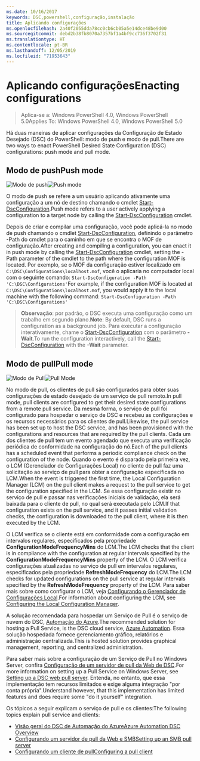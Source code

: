 ```yaml
---
ms.date: 10/16/2017
keywords: DSC,powershell,configuração,instalação
title: Aplicando configurações
ms.openlocfilehash: 2a40f2055dda78cc0cb6cb05a5e14dce48be9d00
ms.sourcegitcommit: debd2b38fb8070a7357bf1a4bf9cc736f3702f31
ms.translationtype: HT
ms.contentlocale: pt-BR
ms.lasthandoff: 12/05/2019
ms.locfileid: "71953643"
---
```

# <a name="enacting-configurations"></a><span data-ttu-id="0a1e1-103">Aplicando configurações</span><span class="sxs-lookup"><span data-stu-id="0a1e1-103">Enacting configurations</span></span>

><span data-ttu-id="0a1e1-104">Aplica-se a: Windows PowerShell 4.0, Windows PowerShell 5.0</span><span class="sxs-lookup"><span data-stu-id="0a1e1-104">Applies To: Windows PowerShell 4.0, Windows PowerShell 5.0</span></span>

<span data-ttu-id="0a1e1-105">Há duas maneiras de aplicar configurações da Configuração de Estado Desejado (DSC) do PowerShell: modo de push e modo de pull.</span><span class="sxs-lookup"><span data-stu-id="0a1e1-105">There are two ways to enact PowerShell Desired State Configuration (DSC) configurations: push mode and pull mode.</span></span>

## <a name="push-mode"></a><span data-ttu-id="0a1e1-106">Modo de push</span><span class="sxs-lookup"><span data-stu-id="0a1e1-106">Push mode</span></span>

<span data-ttu-id="0a1e1-107">![Modo de push](../images/pushModel.png "Como funciona o modo de push")</span><span class="sxs-lookup"><span data-stu-id="0a1e1-107">![Push mode](../images/pushModel.png "How push mode works")</span></span>

<span data-ttu-id="0a1e1-108">O modo de push se refere a um usuário aplicando ativamente uma configuração a um nó de destino chamando o cmdlet [Start-DscConfiguration](/powershell/module/psdesiredstateconfiguration/start-dscconfiguration).</span><span class="sxs-lookup"><span data-stu-id="0a1e1-108">Push mode refers to a user actively applying a configuration to a target node by calling the [Start-DscConfiguration](/powershell/module/psdesiredstateconfiguration/start-dscconfiguration) cmdlet.</span></span>

<span data-ttu-id="0a1e1-109">Depois de criar e compilar uma configuração, você pode aplicá-la no modo de push chamando o cmdlet [Start-DscConfiguration](/powershell/module/psdesiredstateconfiguration/start-dscconfiguration), definindo o parâmetro -Path do cmdlet para o caminho em que se encontra o MOF de configuração.</span><span class="sxs-lookup"><span data-stu-id="0a1e1-109">After creating and compiling a configuration, you can enact it in push mode by calling the [Start-DscConfiguration](/powershell/module/psdesiredstateconfiguration/start-dscconfiguration) cmdlet, setting the -Path parameter of the cmdlet to the path where the configuration MOF is located.</span></span>
<span data-ttu-id="0a1e1-110">Por exemplo, se o MOF da configuração estiver localizado em `C:\DSC\Configurations\localhost.mof`, você o aplicaria no computador local com o seguinte comando: `Start-DscConfiguration -Path 'C:\DSC\Configurations'`</span><span class="sxs-lookup"><span data-stu-id="0a1e1-110">For example, if the configuration MOF is located at `C:\DSC\Configurations\localhost.mof`, you would apply it to the local machine with the following command: `Start-DscConfiguration -Path 'C:\DSC\Configurations'`</span></span>

> <span data-ttu-id="0a1e1-111">__Observação__: por padrão, o DSC executa uma configuração como um trabalho em segundo plano.</span><span class="sxs-lookup"><span data-stu-id="0a1e1-111">__Note__: By default, DSC runs a configuration as a background job.</span></span> <span data-ttu-id="0a1e1-112">Para executar a configuração interativamente, chame o [Start-DscConfiguration](/powershell/module/psdesiredstateconfiguration/start-dscconfiguration) com o parâmetro __-Wait__.</span><span class="sxs-lookup"><span data-stu-id="0a1e1-112">To run the configuration interactively, call the [Start-DscConfiguration](/powershell/module/psdesiredstateconfiguration/start-dscconfiguration) with the __-Wait__ parameter.</span></span>

## <a name="pull-mode"></a><span data-ttu-id="0a1e1-113">Modo de pull</span><span class="sxs-lookup"><span data-stu-id="0a1e1-113">Pull mode</span></span>

<span data-ttu-id="0a1e1-114">![Modo de Pull](../images/pullModel.png "Como funciona o modo de pull")</span><span class="sxs-lookup"><span data-stu-id="0a1e1-114">![Pull Mode](../images/pullModel.png "How pull mode works")</span></span>

<span data-ttu-id="0a1e1-115">No modo de pull, os clientes de pull são configurados para obter suas configurações de estado desejado de um serviço de pull remoto.</span><span class="sxs-lookup"><span data-stu-id="0a1e1-115">In pull mode, pull clients are configured to get their desired state configurations from a remote pull service.</span></span>
<span data-ttu-id="0a1e1-116">Da mesma forma, o serviço de pull foi configurado para hospedar o serviço de DSC e recebeu as configurações e os recursos necessários para os clientes de pull.</span><span class="sxs-lookup"><span data-stu-id="0a1e1-116">Likewise, the pull service has been set up to host the DSC service, and has been provisioned with the configurations and resources that are required by the pull clients.</span></span>
<span data-ttu-id="0a1e1-117">Cada um dos clientes de pull tem um evento agendado que executa uma verificação periódica de conformidade na configuração do nó.</span><span class="sxs-lookup"><span data-stu-id="0a1e1-117">Each of the pull clients has a scheduled event that performs a periodic compliance check on the configuration of the node.</span></span>
<span data-ttu-id="0a1e1-118">Quando o evento é disparado pela primeira vez, o LCM (Gerenciador de Configurações Local) no cliente de pull faz uma solicitação ao serviço de pull para obter a configuração especificada no LCM.</span><span class="sxs-lookup"><span data-stu-id="0a1e1-118">When the event is triggered the first time, the Local Configuration Manager (LCM) on the pull client makes a request to the pull service to get the configuration specified in the LCM.</span></span>
<span data-ttu-id="0a1e1-119">Se essa configuração existir no serviço de pull e passar nas verificações iniciais de validação, ela será baixada para o cliente de pull, no qual será executada pelo LCM.</span><span class="sxs-lookup"><span data-stu-id="0a1e1-119">If that configuration exists on the pull service, and it passes initial validation checks, the configuration is downloaded to the pull client, where it is then executed by the LCM.</span></span>

<span data-ttu-id="0a1e1-120">O LCM verifica se o cliente está em conformidade com a configuração em intervalos regulares, especificados pela propriedade **ConfigurationModeFrequencyMins** do LCM.</span><span class="sxs-lookup"><span data-stu-id="0a1e1-120">The LCM checks that the client is in compliance with the configuration at regular intervals specified by the **ConfigurationModeFrequencyMins** property of the LCM.</span></span>
<span data-ttu-id="0a1e1-121">O LCM verifica configurações atualizadas no serviço de pull em intervalos regulares, especificados pela propriedade **RefreshModeFrequency** do LCM.</span><span class="sxs-lookup"><span data-stu-id="0a1e1-121">The LCM checks for updated configurations on the pull service at regular intervals specified by the **RefreshModeFrequency** property of the LCM.</span></span>
<span data-ttu-id="0a1e1-122">Para saber mais sobre como configurar o LCM, veja [Configurando o Gerenciador de Configurações Local](../managing-nodes/metaConfig.md).</span><span class="sxs-lookup"><span data-stu-id="0a1e1-122">For information about configuring the LCM, see [Configuring the Local Configuration Manager](../managing-nodes/metaConfig.md).</span></span>

<span data-ttu-id="0a1e1-123">A solução recomendada para hospedar um Serviço de Pull é o serviço de nuvem do DSC, [Automação do Azure](https://azure.microsoft.com/services/automation/).</span><span class="sxs-lookup"><span data-stu-id="0a1e1-123">The recommended solution for hosting a Pull Service, is the DSC cloud service, [Azure Automation](https://azure.microsoft.com/services/automation/).</span></span>
<span data-ttu-id="0a1e1-124">Essa solução hospedada fornece gerenciamento gráfico, relatórios e administração centralizada.</span><span class="sxs-lookup"><span data-stu-id="0a1e1-124">This is hosted solution provides graphical management, reporting, and centralized administration.</span></span>

<span data-ttu-id="0a1e1-125">Para saber mais sobre a configuração de um Serviço de Pull no Windows Server, confira [Configuração de um servidor de pull da Web de DSC](pullServer.md).</span><span class="sxs-lookup"><span data-stu-id="0a1e1-125">For more information on setting up a Pull Service on Windows Server, see [Setting up a DSC web pull server](pullServer.md).</span></span>
<span data-ttu-id="0a1e1-126">Entenda, no entanto, que essa implementação tem recursos limitados e exige alguma integração "por conta própria".</span><span class="sxs-lookup"><span data-stu-id="0a1e1-126">Understand however, that this implementation has limited features and does require some "do it yourself" integration.</span></span>

<span data-ttu-id="0a1e1-127">Os tópicos a seguir explicam o serviço de pull e os clientes:</span><span class="sxs-lookup"><span data-stu-id="0a1e1-127">The following topics explain pull service and clients:</span></span>

- [<span data-ttu-id="0a1e1-128">Visão geral do DSC de Automação do Azure</span><span class="sxs-lookup"><span data-stu-id="0a1e1-128">Azure Automation DSC Overview</span></span>](https://docs.microsoft.com/azure/automation/automation-dsc-overview)
- [<span data-ttu-id="0a1e1-129">Configurando um servidor de pull da Web e SMB</span><span class="sxs-lookup"><span data-stu-id="0a1e1-129">Setting up an SMB pull server</span></span>](pullServerSMB.md)
- [<span data-ttu-id="0a1e1-130">Configurando um cliente de pull</span><span class="sxs-lookup"><span data-stu-id="0a1e1-130">Configuring a pull client</span></span>](pullClientConfigID.md)

